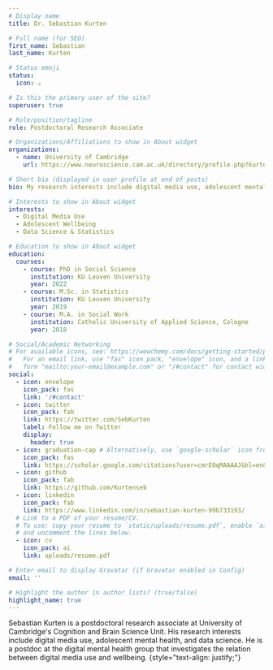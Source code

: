 ```yaml
---
# Display name
title: Dr. Sebastian Kurten

# Full name (for SEO)
first_name: Sebastian
last_name: Kurten

# Status emoji
status:
  icon: ☕️

# Is this the primary user of the site?
superuser: true

# Role/position/tagline
role: Postdoctoral Research Associate

# Organizations/Affiliations to show in About widget
organizations:
  - name: University of Cambridge
    url: https://www.neuroscience.cam.ac.uk/directory/profile.php?kurtenseb 

# Short bio (displayed in user profile at end of posts)
bio: My research interests include digital media use, adolescent mental health, and data science.

# Interests to show in About widget
interests:
  - Digital Media Use
  - Adolescent Wellbeing
  - Data Science & Statistics

# Education to show in About widget
education:
  courses:
    - course: PhD in Social Science
      institution: KU Leuven University
      year: 2022
    - course: M.Sc. in Statistics
      institution: KU Leuven University
      year: 2019
    - course: M.A. in Social Work
      institution: Catholic University of Applied Science, Cologne
      year: 2018

# Social/Academic Networking
# For available icons, see: https://wowchemy.com/docs/getting-started/page-builder/#icons
#   For an email link, use "fas" icon pack, "envelope" icon, and a link in the
#   form "mailto:your-email@example.com" or "/#contact" for contact widget.
social:
  - icon: envelope
    icon_pack: fas
    link: '/#contact'
  - icon: twitter
    icon_pack: fab
    link: https://twitter.com/SebKurten
    label: Follow me on Twitter
    display:
      header: true
  - icon: graduation-cap # Alternatively, use `google-scholar` icon from `ai` icon pack
    icon_pack: fas
    link: https://scholar.google.com/citations?user=cmrEOqMAAAAJ&hl=en&oi=ao
  - icon: github
    icon_pack: fab
    link: https://github.com/Kurtenseb
  - icon: linkedin
    icon_pack: fab
    link: https://www.linkedin.com/in/sebastian-kurten-99b733193/
  # Link to a PDF of your resume/CV.
  # To use: copy your resume to `static/uploads/resume.pdf`, enable `ai` icons in `params.yaml`,
  # and uncomment the lines below.
  - icon: cv
    icon_pack: ai
    link: uploads/resume.pdf

# Enter email to display Gravatar (if Gravatar enabled in Config)
email: ''

# Highlight the author in author lists? (true/false)
highlight_name: true
---
```


Sebastian Kurten is a postdoctoral research associate at University of Cambridge's Cognition and Brain Science Unit. His research interests include digital media use, adolescent mental health, and data science. He is a postdoc at the digital mental health group that investigates the relation between digital media use and wellbeing.
{style="text-align: justify;"}
